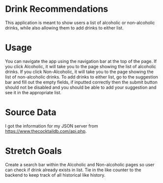 # Drink Recommendations
This application is meant to show users a list of alcoholic or non-alcoholic drinks, while also allowing them to add drinks to either list. 

# Usage
You can navigate the app using the navigation bar at the top of the page. If you click Alcoholic, it will take you to the page showing the list of alcoholic drinks. If you click Non-Alcoholic, it will take you to the page showing the list of non-alcoholic drinks. To add drinks to either list, go to the suggestion bar and fill out the empty fields, if inputted correctly then the submit button should not be disabled and you should be able to add your suggestion and see it in the appropriate list. 

# Source Data
I got the information for my JSON server from https://www.thecocktaildb.com/api.php.

# Stretch Goals
Create a search bar within the Alcoholic and Non-alcoholic pages so user can check if drink already exists in list. Tie in the like counter to the backend to keep track of all historical like history.